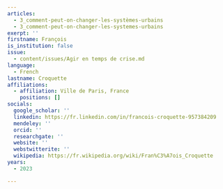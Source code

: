 ```yaml
---
articles:
  - 3_comment-peut-on-changer-les-systèmes-urbains
  - 3_comment-peut-on-changer-les-systemes-urbains
exerpt: ''
firstname: François
is_institution: false
issue:
  - content/issues/Agir en temps de crise.md
language:
  - French
lastname: Croquette
affiliations:
  - affiliation: Ville de Paris, France
    positions: []
socials:
  google_scholar: ''
  linkedin: https://fr.linkedin.com/in/francois-croquette-957384209
  mendeley: ''
  orcid: ''
  researchgate: ''
  website: ''
  webstwitterite: ''
  wikipedia: https://fr.wikipedia.org/wiki/Fran%C3%A7ois_Croquette
years:
  - 2023

---
```

